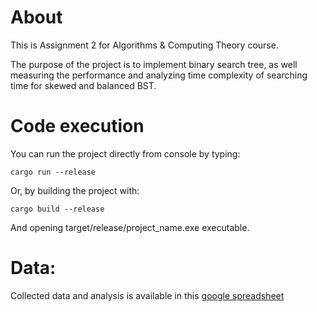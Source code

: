 # About
This is Assignment 2 for Algorithms &amp; Computing Theory course.

The purpose of the project is to implement binary search tree, as well measuring the performance and analyzing time complexity of searching time for skewed and balanced BST.

# Code execution
You can run the project directly from console by typing:

`cargo run --release`

Or, by building the project with:

`cargo build --release`

And opening target/release/project_name.exe executable. 

# Data:
Collected data and analysis is available in this [google spreadsheet](https://docs.google.com/spreadsheets/d/1lCFGaodvXJn5pP-Hbwt5MpbduIyPol80oPFKItYnTls/edit?usp=sharing)
